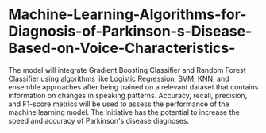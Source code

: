 # Machine-Learning-Algorithms-for-Diagnosis-of-Parkinson-s-Disease-Based-on-Voice-Characteristics-



The model will integrate Gradient Boosting Classifier and Random Forest Classifier using algorithms like Logistic Regression, SVM, KNN, and ensemble approaches after being trained on a relevant dataset that contains information on changes in speaking patterns. Accuracy, recall, precision, and F1-score metrics will be used to assess the performance of the machine learning model. The initiative has the potential to increase the speed and accuracy of Parkinson's disease diagnoses.
